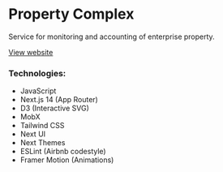# Property Complex

Service for monitoring and accounting of enterprise property.

[View website](https://property-complex.vercel.app)

### Technologies:
- JavaScript
- Next.js 14 (App Router)
- D3 (Interactive SVG)
- MobX
- Tailwind CSS
- Next UI
- Next Themes
- ESLint (Airbnb codestyle)
- Framer Motion (Animations)
